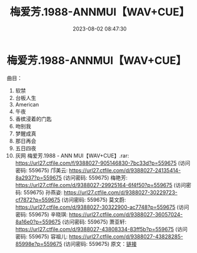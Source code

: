 ﻿---
title: 梅爱芳.1988-ANNMUI【WAV+CUE】
date: 2023-08-02 08:47:30
categories: WAV车载音乐、镜像
tags: 华语中文
---
# 梅爱芳.1988-ANNMUI【WAV+CUE】

曲目：
01. 软禁
02. 台板人生
03. American
04. 午夜
05. 香槟浸着的门匙
06. 吻别我
07. 梦醒成真
08. 那日再会
09. 五日四夜
10. 灰网
梅爱芳.1988 - ANN MUI【WAV+CUE】.rar: https://url27.ctfile.com/f/9388027-905146830-7bc33d?p=559675
(访问密码: 559675)
邝美云: https://url27.ctfile.com/d/9388027-24135414-8a2937?p=559675
(访问密码: 559675)
梅艳芳: https://url27.ctfile.com/d/9388027-29925164-6f4f50?p=559675
(访问密码: 559675)
孙燕姿: https://url27.ctfile.com/d/9388027-30229723-cf7872?p=559675
(访问密码: 559675)
莫文蔚: https://url27.ctfile.com/d/9388027-30322900-ac7748?p=559675
(访问密码: 559675)
辛晓琪: https://url27.ctfile.com/d/9388027-36057024-8a16e0?p=559675
(访问密码: 559675)
萧亚轩: https://url27.ctfile.com/d/9388027-43808334-83ff5b?p=559675
(访问密码: 559675)
容祖儿: https://url27.ctfile.com/d/9388027-43828285-85998e?p=559675
(访问密码: 559675)
原文：[链接](https://blog.sina.com.cn/s/blog_1647c7e76010312xr.html)
